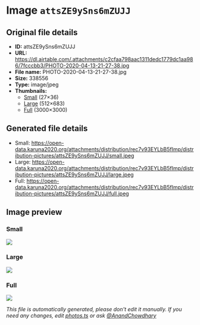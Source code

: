 # Image `attsZE9ySns6mZUJJ`

## Original file details

- **ID:** attsZE9ySns6mZUJJ
- **URL:** https://dl.airtable.com/.attachments/c2cfaa798aac1311dedc1779dc1aa986/7fcccbb3/PHOTO-2020-04-13-21-27-38.jpg
- **File name:** PHOTO-2020-04-13-21-27-38.jpg
- **Size:** 338556
- **Type:** image/jpeg
- **Thumbnails:**
  - [Small](https://dl.airtable.com/.attachmentThumbnails/36bae4a9b5c70fd0fa8bbacb65a8849f/b59d46c9) (27×36)
  - [Large](https://dl.airtable.com/.attachmentThumbnails/1a0b2b233314273020b6357d74917516/0cd35146) (512×683)
  - [Full](https://dl.airtable.com/.attachmentThumbnails/f1e0b6e70871f516c7efbbee23195331/95f7e48a) (3000×3000)

## Generated file details

- Small: https://open-data.karuna2020.org/attachments/distribution/rec7v93EYLbB5fImp/distribution-pictures/attsZE9ySns6mZUJJ/small.jpeg
- Large: https://open-data.karuna2020.org/attachments/distribution/rec7v93EYLbB5fImp/distribution-pictures/attsZE9ySns6mZUJJ/large.jpeg
- Full: https://open-data.karuna2020.org/attachments/distribution/rec7v93EYLbB5fImp/distribution-pictures/attsZE9ySns6mZUJJ/full.jpeg

## Image preview

### Small

![](https://open-data.karuna2020.org/attachments/distribution/rec7v93EYLbB5fImp/distribution-pictures/attsZE9ySns6mZUJJ/small.jpeg)

### Large

![](https://open-data.karuna2020.org/attachments/distribution/rec7v93EYLbB5fImp/distribution-pictures/attsZE9ySns6mZUJJ/large.jpeg)

### Full

![](https://open-data.karuna2020.org/attachments/distribution/rec7v93EYLbB5fImp/distribution-pictures/attsZE9ySns6mZUJJ/full.jpeg)

_This file is automatically generated, please don't edit it manually. If you need any changes, edit [photos.ts](/photos.ts) or ask [@AnandChowdhary](https://github.com/AnandChowdhary)_
